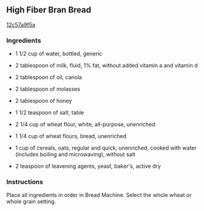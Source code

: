 ## High Fiber Bran Bread

[12c57a9f5a](http://www.food.com/recipe/high-fiber-bran-bread-56668)

### Ingredients

 - 1 1/2 cup of water, bottled, generic

 - 2 tablespoon of milk, fluid, 1% fat, without added vitamin a and vitamin d

 - 2 tablespoon of oil, canola

 - 2 tablespoon of molasses

 - 2 tablespoon of honey

 - 1 1/2 teaspoon of salt, table

 - 2 1/4 cup of wheat flour, white, all-purpose, unenriched

 - 1 1/4 cup of wheat flours, bread, unenriched

 - 1 cup of cereals, oats, regular and quick, unenriched, cooked with water (includes boiling and microwaving), without salt

 - 2 teaspoon of leavening agents, yeast, baker's, active dry

### Instructions

Place all ingredients in order in Bread Machine. Select the whole wheat or whole grain setting.